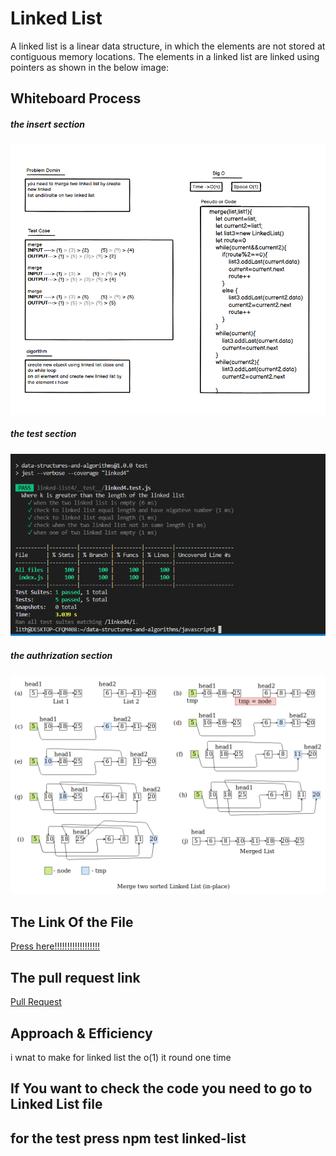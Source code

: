 # Linked List
A linked list is a linear data structure, in which the elements are not stored at contiguous memory locations. The elements in a linked list are linked using pointers as shown in the below image:
## Whiteboard Process
##### the insert section
![image](./wihtbord.png)

##### the test section
![image](./tets.png)
##### the authrization section
![image](./authrization.png)

## The Link Of the File
[Press here!!!!!!!!!!!!!!!!!!](https://github.com/lithhalim/data-structures-and-algorithms/tree/main/javascript/linked-list3)

## The pull request link
[Pull Request](https://github.com/lithhalim/data-structures-and-algorithms/pulls)
## Approach & Efficiency
i wnat to make for linked list the o(1) it round one time

## If You want to check the code you need to go to Linked List file 
## for the test press npm test linked-list

